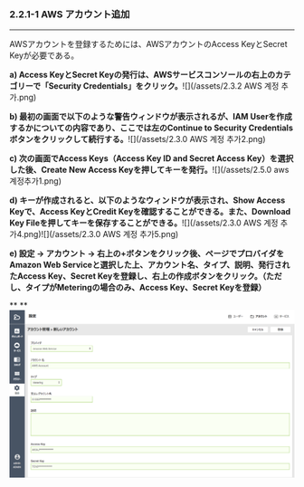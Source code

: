 ### 2.2.1-1 AWS アカウント追加

---

AWSアカウントを登録するためには、AWSアカウントのAccess KeyとSecret Keyが必要である。

**a\) Access KeyとSecret Keyの発行は、AWSサービスコンソールの右上のカテゴリーで「Security Credentials」をクリック。**![](/assets/2.3.2 AWS 계정 추가.png)

**b\) 最初の画面で以下のような警告ウィンドウが表示されるが、IAM Userを作成するかについての内容であり、ここでは左のContinue to Security Credentialsボタンをクリックして続行する。**![](/assets/2.3.0 AWS 계정 추가2.png)

**c\) 次の画面でAccess Keys（Access Key ID and Secret Access Key）を選択した後、Create New Access Keyを押してキーを発行。**![](/assets/2.5.0 aws 계정추가1.png)

**d\) キーが作成されると、以下のようなウィンドウが表示され、Show Access Keyで、Access KeyとCredit Keyを確認することができる。また、Download Key Fileを押してキーを保存することができる。**![](/assets/2.3.0 AWS 계정 추가4.png)![](/assets/2.3.0 AWS 계정 추가5.png)

**e\) 設定 → アカウント → 右上の+ボタンをクリック後、ページでプロバイダをAmazon Web Serviceと選択した上、アカウント名、タイプ、説明、発行されたAccess Key、Secret Keyを登録し、右上の作成ボタンをクリック。（ただし、タイプがMeteringの場合のみ、Access Key、Secret Keyを登録）**

**  **![](/assets/JP/2.5/2.2.1-1_1.png)

